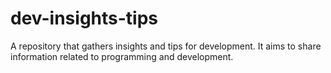 # dev-insights-tips
A repository that gathers insights and tips for development. It aims to share information related to programming and development.
